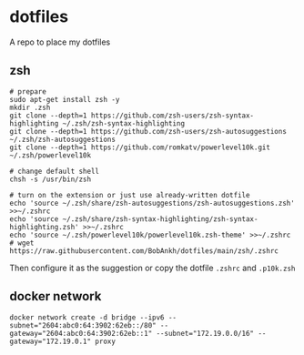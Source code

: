 # dotfiles

A repo to place my dotfiles

## zsh

```shell
# prepare
sudo apt-get install zsh -y
mkdir .zsh
git clone --depth=1 https://github.com/zsh-users/zsh-syntax-highlighting ~/.zsh/zsh-syntax-highlighting
git clone --depth=1 https://github.com/zsh-users/zsh-autosuggestions ~/.zsh/zsh-autosuggestions
git clone --depth=1 https://github.com/romkatv/powerlevel10k.git ~/.zsh/powerlevel10k

# change default shell
chsh -s /usr/bin/zsh

# turn on the extension or just use already-written dotfile
echo 'source ~/.zsh/share/zsh-autosuggestions/zsh-autosuggestions.zsh' >>~/.zshrc
echo 'source ~/.zsh/share/zsh-syntax-highlighting/zsh-syntax-highlighting.zsh' >>~/.zshrc
echo 'source ~/.zsh/powerlevel10k/powerlevel10k.zsh-theme' >>~/.zshrc
# wget https://raw.githubusercontent.com/BobAnkh/dotfiles/main/zsh/.zshrc
```

Then configure it as the suggestion or copy the dotfile `.zshrc` and `.p10k.zsh`

## docker network

```shell
docker network create -d bridge --ipv6 --subnet="2604:abc0:64:3902:62eb::/80" --gateway="2604:abc0:64:3902:62eb::1" --subnet="172.19.0.0/16" --gateway="172.19.0.1" proxy
```
